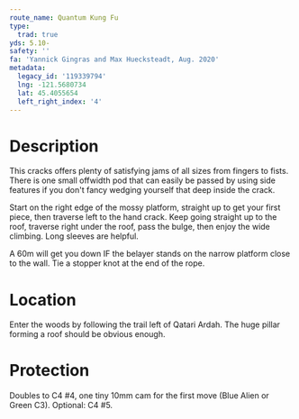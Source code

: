 ```yaml
---
route_name: Quantum Kung Fu
type:
  trad: true
yds: 5.10-
safety: ''
fa: 'Yannick Gingras and Max Huecksteadt, Aug. 2020'
metadata:
  legacy_id: '119339794'
  lng: -121.5680734
  lat: 45.4055654
  left_right_index: '4'
---
```

# Description
This cracks offers plenty of satisfying jams of all sizes from fingers to fists.  There is one small offwidth pod that can easily be passed by using side features if you don't fancy wedging yourself that deep inside the crack.

Start on the right edge of the mossy platform, straight up to get your first piece, then traverse left to the hand crack.  Keep going straight up to the roof, traverse right under the roof, pass the bulge, then enjoy the wide climbing.  Long sleeves are helpful.

A 60m will get you down IF the belayer stands on the narrow platform close to the wall.  Tie a stopper knot at the end of the rope. 

# Location
Enter the woods by following the trail left of Qatari Ardah. The huge pillar forming a roof should be obvious enough.

# Protection
Doubles to C4 #4, one tiny 10mm cam for the first move (Blue Alien or Green C3). Optional: C4 #5.

